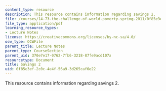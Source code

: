 ```yaml
---
content_type: resource
description: This resource contains information regarding savings 2.
file: /courses/14-73-the-challenge-of-world-poverty-spring-2011/0f85e3ef2c0c4e4f56a93d265caf6e22_MIT14_73S11_Lec21_slides.pdf
file_type: application/pdf
learning_resource_types:
- Lecture Notes
license: https://creativecommons.org/licenses/by-nc-sa/4.0/
ocw_type: OCWFile
parent_title: Lecture Notes
parent_type: CourseSection
parent_uid: 370e7e17-0762-7fb6-3218-87fe9acd107a
resourcetype: Document
title: Savings 2
uid: 0f85e3ef-2c0c-4e4f-56a9-3d265caf6e22
---
```

This resource contains information regarding savings 2.